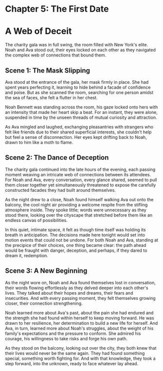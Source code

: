# Chapter 5: The First Date

# A Web of Deceit

The charity gala was in full swing, the room filled with New York's elite. Noah and Ava stood out, their eyes locked on each other as they navigated the complex web of connections that bound them.

## Scene 1: The Mask Slipping
Ava stood at the entrance of the gala, her mask firmly in place. She had spent years perfecting it, learning to hide behind a facade of confidence and poise. But as she scanned the room, searching for one person amidst the sea of faces, she felt a flutter in her chest.

Noah Bennett was standing across the room, his gaze locked onto hers with an intensity that made her heart skip a beat. For an instant, they were alone, suspended in time by the unseen threads of mutual curiosity and attraction.

As Ava mingled and laughed, exchanging pleasantries with strangers who felt like friends due to their shared superficial interests, she couldn't help but feel a sense of disconnection. Her eyes kept drifting back to Noah, drawn to him like a moth to flame.

## Scene 2: The Dance of Deception
The charity gala continued into the late hours of the evening, each passing moment weaving an intricate web of connections between its attendees. For Noah and Ava, every conversation, every glance shared, seemed to pull them closer together yet simultaneously threatened to expose the carefully constructed facades they had built around themselves.

As the night drew to a close, Noah found himself walking Ava out onto the balcony, the cool night air providing a welcome respite from the stifling atmosphere inside. They spoke little; words were unnecessary as they stood there, looking over the cityscape that stretched before them like an endless canvas of possibilities.

In this quiet, intimate space, it felt as though time itself was holding its breath in anticipation. The decisions made here tonight would set into motion events that could not be undone. For both Noah and Ava, standing at the precipice of their choices, one thing became clear: the path ahead would be fraught with danger, deception, and perhaps, if they dared to dream it, redemption.

## Scene 3: A New Beginning
As the night wore on, Noah and Ava found themselves lost in conversation, their words flowing effortlessly as they delved deeper into each other's lives. They talked about their hopes and dreams, their fears and insecurities. And with every passing moment, they felt themselves growing closer, their connection strengthening.

Noah learned more about Ava's past, about the pain she had endured and the strength she had found within herself to keep moving forward. He was drawn to her resilience, her determination to build a new life for herself. And Ava, in turn, learned more about Noah's struggles, about the weight of his family's expectations and the pressure to conform. She admired his courage, his willingness to take risks and forge his own path.

As they stood on the balcony, looking out over the city, they both knew that their lives would never be the same again. They had found something special, something worth fighting for. And with that knowledge, they took a step forward, into the unknown, ready to face whatever lay ahead.